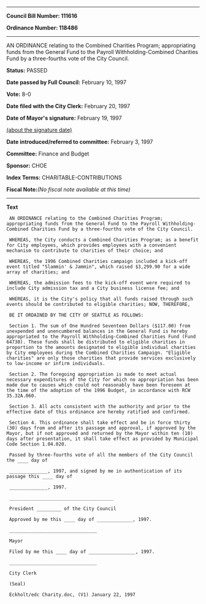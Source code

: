 

********

**Council Bill Number: 111616**
   
**Ordinance Number: 118486**
********

 AN ORDINANCE relating to the Combined Charities Program; appropriating funds from the General Fund to the Payroll Withholding-Combined Charities Fund by a three-fourths vote of the City Council.

**Status:** PASSED
   
**Date passed by Full Council:** February 10, 1997
   
**Vote:** 8-0
   
**Date filed with the City Clerk:** February 20, 1997
   
**Date of Mayor's signature:** February 19, 1997
   
[(about the signature date)](/~public/approvaldate.htm)
   
   
   
**Date introduced/referred to committee:** February 3, 1997
   
**Committee:** Finance and Budget
   
**Sponsor:** CHOE
   
   
**Index Terms:** CHARITABLE-CONTRIBUTIONS

**Fiscal Note:**_(No fiscal note available at this time)_

********

**Text**
   
```
 AN ORDINANCE relating to the Combined Charities Program; appropriating funds from the General Fund to the Payroll Withholding-Combined Charities Fund by a three-fourths vote of the City Council.

 WHEREAS, the City conducts a Combined Charities Program; as a benefit for City employees, which provides employees with a convenient mechanism to contribute to charities of their choice; and

 WHEREAS, the 1996 Combined Charities campaign included a kick-off event titled "Slammin' & Jammin", which raised $3,299.90 for a wide array of charities; and

 WHEREAS, the admission fees to the kick-off event were required to include City admission tax and a City business license fee; and

 WHEREAS, it is the City's policy that all funds raised through such events should be contributed to eligible charities; NOW, THEREFORE,

 BE IT ORDAINED BY THE CITY OF SEATTLE AS FOLLOWS:

 Section 1. The sum of One Hundred Seventeen Dollars ($117.00) from unexpended and unencumbered balances in the General Fund is hereby appropriated to the Payroll Withholding-Combined Charities Fund (Fund 64730). These funds shall be distributed to eligible charities in proportion to the amounts designated to eligible individual charities by City employees during the Combined Charities Campaign. "Eligible charities" are only those charities that provide services exclusively to low-income or infirm individuals.

 Section 2. The foregoing appropriation is made to meet actual necessary expenditures of the City for which no appropriation has been made due to causes which could not reasonably have been foreseen at the time of the adoption of the 1996 Budget, in accordance with RCW 35.32A.060.

 Section 3. All acts consistent with the authority and prior to the effective date of this ordinance are hereby ratified and confirmed.

 Section 4. This ordinance shall take effect and be in force thirty (30) days from and after its passage and approval, if approved by the Mayor, but if not approved and returned by the Mayor within ten (10) days after presentation, it shall take effect as provided by Municipal Code Section 1.04.020.

 Passed by three-fourths vote of all the members of the City Council the ____ day of

 ______________, 1997, and signed by me in authentication of its passage this ____ day of

 ______________, 1997.

 ______________________________________

 President _________ of the City Council

 Approved by me this ____ day of _____________, 1997.

 ________________________________

 Mayor

 Filed by me this ____ day of _________________, 1997.

 ________________________________

 City Clerk

 (Seal)

 Eckholt/edc Charity.doc, (V1) January 22, 1997

```

